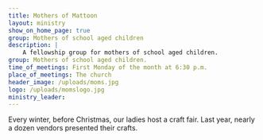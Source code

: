 ```yaml
---
title: Mothers of Mattoon
layout: ministry
show_on_home_page: true
group: Mothers of school aged children
description: |
    A fellowship group for mothers of school aged children.
group: Mothers of school aged children.
time_of_meetings: First Monday of the month at 6:30 p.m.
place_of_meetings: The church
header_image: /uploads/moms.jpg
logo: /uploads/momslogo.jpg
ministry_leader: 
---
```


Every winter, before Christmas, our ladies host a craft fair.  Last year, nearly a dozen vendors presented their crafts.
